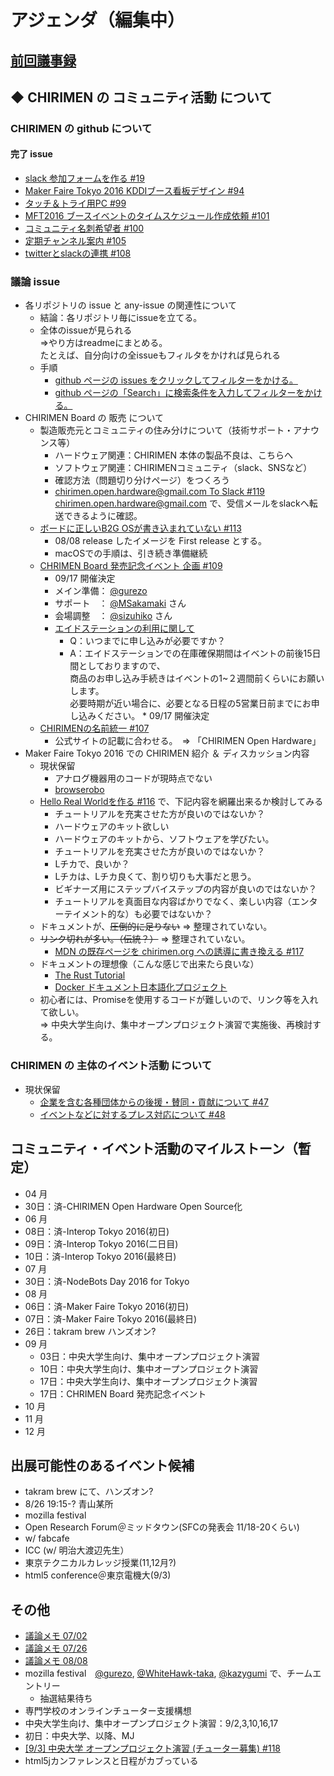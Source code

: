 # アジェンダ（編集中）

## [前回議事録](meeting-2016.07.26.md)

## ◆ CHIRIMEN の コミュニティ活動 について
### CHIRIMEN の github について
#### 完了 issue
* [ slack 参加フォームを作る #19 ](https://is.gd/5aD5TE)
* [ Maker Faire Tokyo 2016 KDDIブース看板デザイン #94 ](https://github.com/chirimen-oh/any-issues/issues/94)
* [ タッチ＆トライ用PC #99 ](https://github.com/chirimen-oh/any-issues/issues/99)
* [ MFT2016 ブースイベントのタイムスケジュール作成依頼 #101 ](https://github.com/chirimen-oh/any-issues/issues/101)
* [ コミュニティ名刺希望者 #100 ](https://is.gd/sE9RWz)
* [ 定期チャンネル案内 #105 ](https://github.com/chirimen-oh/any-issues/issues/105)
* [ twitterとslackの連携 #108 ](https://github.com/chirimen-oh/any-issues/issues/108)

###  議論 issue
* 各リポジトリの issue と any-issue の関連性について
  * 結論：各リポジトリ毎にissueを立てる。
  * 全体のissueが見られる  
    =>やり方はreadmeにまとめる。  
      たとえば、自分向けの全issueもフィルタをかければ見られる
  * 手順
    * [github ページの issues をクリックしてフィルターをかける。](./etc/issues-select.mp4)
    * [github ページの「Search」に検索条件を入力してフィルターをかける。](./etc/issue-input.mp4)
* CHIRIMEN Board の 販売 について
  * 製造販売元とコミュニティの住み分けについて（技術サポート・アナウンス等）
    * ハードウェア関連：CHIRIMEN 本体の製品不良は、こちらへ
    * ソフトウェア関連：CHIRIMENコミュニティ（slack、SNSなど）
    * 確認方法（問題切り分けページ）をつくろう
    * [ chirimen.open.hardware@gmail.com To Slack #119 ](https://github.com/chirimen-oh/any-issues/issues/119)  
    chirimen.open.hardware@gmail.com で、受信メールをslackへ転送できるように確認。
  * [ ボードに正しいB2G OSが書き込まれていない #113 ](https://github.com/chirimen-oh/any-issues/issues/113)
    * 08/08 release したイメージを First release とする。
    * macOSでの手順は、引き続き準備継続
  * [ CHRIMEN Board 発売記念イベント 企画 #109 ](https://github.com/chirimen-oh/any-issues/issues/109)
    * 09/17 開催決定
    * メイン準備： [@gurezo](https://github.com/orgs/chirimen-oh/people/gurezo)
    * サポート　： [@MSakamaki](https://github.com/orgs/chirimen-oh/people/MSakamaki) さん
    * 会場調整　： [@sizuhiko](https://github.com/orgs/chirimen-oh/people/sizuhiko) さん
    * [エイドステーションの利用に関して](https://www.switch-science.com/info/aidstation/)
      * Q：いつまでに申し込みが必要ですか？
      * A：エイドステーションでの在庫確保期間はイベントの前後15日間としておりますので、  
        商品のお申し込み手続きはイベントの1~２週間前くらいにお願いします。  
        必要時期が近い場合に、必要となる日程の5営業日前までにお申し込みください。    * 09/17 開催決定
  * [ CHIRIMENの名前統一 #107 ](https://github.com/chirimen-oh/any-issues/issues/107)
    * 公式サイトの記載に合わせる。　=> 「CHIRIMEN Open Hardware」
* Maker Faire Tokyo 2016 での CHIRIMEN 紹介 ＆ ディスカッション内容
  * 現状保留
    * アナログ機器用のコードが現時点でない
    * [browserobo](https://github.com/browserobo/)
  * [Hello Real Worldを作る #116](https://github.com/chirimen-oh/any-issues/issues/116) で、下記内容を網羅出来るか検討してみる
    * チュートリアルを充実させた方が良いのではないか？
    * ハードウェアのキット欲しい
    * ハードウェアのキットから、ソフトウェアを学びたい。
    * チュートリアルを充実させた方が良いのではないか？
    * Lチカで、良いか？
    * Lチカは、Lチカ良くて、割り切りも大事だと思う。
    * ビギナーズ用にステップバイステップの内容が良いのではないか？
    * チュートリアルを真面目な内容ばかりでなく、楽しい内容（エンターテイメント的な）も必要ではないか？
  * ドキュメントが、~~圧倒的に足りない~~ => 整理されていない。
  * ~~リンク切れが多い。（伝統？）~~ => 整理されていない。
    * [ MDN の既存ページを chirimen.org への誘導に書き換える #117 ](https://github.com/chirimen-oh/any-issues/issues/117)
  * ドキュメントの理想像（こんな感じで出来たら良いな）
    * [The Rust Tutorial](https://doc.rust-lang.org/book/)
    * [Docker ドキュメント日本語化プロジェクト](http://docs.docker.jp/index.html)
  * 初心者には、Promiseを使用するコードが難しいので、リンク等を入れて欲しい。  
    => 中央大学生向け、集中オープンプロジェクト演習で実施後、再検討する。

### CHIRIMEN の 主体のイベント活動 について
* 現状保留
  * [ 企業を含む各種団体からの後援・賛同・貢献について #47  ](https://is.gd/y9GQVO)
  * [ イベントなどに対するプレス対応について #48  ](https://is.gd/03PdBo)

## コミュニティ・イベント活動のマイルストーン（暫定）
* 04 月
 * 30日：済-CHIRIMEN Open Hardware Open Source化
* 06 月
 * 08日：済-Interop Tokyo 2016(初日)
 * 09日：済-Interop Tokyo 2016(二日目)
 * 10日：済-Interop Tokyo 2016(最終日)
* 07 月
 * 30日：済-NodeBots Day 2016 for Tokyo
* 08 月
 * 06日：済-Maker Faire Tokyo 2016(初日)
 * 07日：済-Maker Faire Tokyo 2016(最終日)
 * 26日：takram brew ハンズオン?
* 09 月
  * 03日：中央大学生向け、集中オープンプロジェクト演習
  * 10日：中央大学生向け、集中オープンプロジェクト演習
  * 17日：中央大学生向け、集中オープンプロジェクト演習
  * 17日：CHRIMEN Board 発売記念イベント
* 10 月
* 11 月
* 12 月

## 出展可能性のあるイベント候補
* takram brew にて、ハンズオン?
 * 8/26 19:15-? 青山某所
* mozilla festival
* Open Research Forum＠ミッドタウン(SFCの発表会 11/18-20くらい)
* w/ fabcafe
* ICC (w/ 明治大渡辺先生）
* 東京テクニカルカレッジ授業(11,12月?)
* html5 conference＠東京電機大(9/3)

## その他
* [議論メモ 07/02](https://public.etherpad-mozilla.org/p/chirimen-20160702)
* [議論メモ 07/26](https://public.etherpad-mozilla.org/p/chirimen-20160726)
* [議論メモ 08/08](https://public.etherpad-mozilla.org/p/chirimen-20160808)
* mozilla festival　[@gurezo](https://github.com/orgs/chirimen-oh/people/gurezo), [@WhiteHawk-taka](https://github.com/orgs/chirimen-oh/people/WhiteHawk-taka), [@kazygumi](https://github.com/orgs/chirimen-oh/people/kazygumi) で、チームエントリー
  * 抽選結果待ち
* 専門学校のオンラインチューター支援構想
* 中央大学生向け、集中オープンプロジェクト演習：9/2,3,10,16,17
 * 初日：中央大学、以降、MJ
 * [ [9/3] 中央大学 オープンプロジェクト演習 (チューター募集) #118 ](https://github.com/chirimen-oh/any-issues/issues/118)
 * html5jカンファレンスと日程がカブっている
